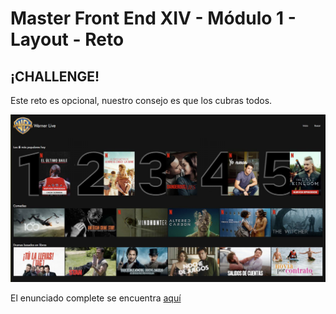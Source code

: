 # Master Front End XIV - Módulo 1 - Layout - Reto


## ¡CHALLENGE!

Este reto es opcional, nuestro consejo es que los cubras todos.

![Imagen que muestra como debe lucir la web indicada en este reto](image.png)

El enunciado complete se encuentra [aquí](03-enunciado-ejercicio-laboratorio-avanzado.pdf)